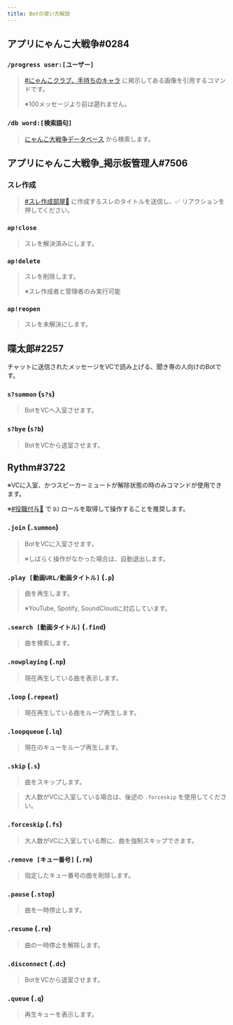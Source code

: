 ```yaml
---
title: Botの使い方解説
---
```


## アプリにゃんこ大戦争#0284

### `/progress user:[ユーザー]`

> [#にゃんこクラブ、手持ちのキャラ](https://discord.com/channels/755774191613247568/822771682157658122) に掲示してある画像を引用するコマンドです。
>
> ※100メッセージより前は遡れません。

### `/db word:[検索語句]`

> [にゃんこ大戦争データベース](https://battlecats-db.com/) から検索します。

## アプリにゃんこ大戦争_掲示板管理人#7506

### スレ作成

> [#スレ作成部屋🌟](https://discord.com/channels/755774191613247568/757612691517997147) に作成するスレのタイトルを送信し、✅ リアクションを押してください。

### `ap!close`

> スレを解決済みにします。

### `ap!delete`

> スレを削除します。
> 
> ※スレ作成者と管理者のみ実行可能

### `ap!reopen`

> スレを未解決にします。

## 喋太郎#2257

チャットに送信されたメッセージをVCで読み上げる、聞き専の人向けのBotです。

### `s?summon` (`s?s`)

> BotをVCへ入室させます。

### `s?bye` (`s?b`)

> BotをVCから退室させます。

## Rythm#3722

※VCに入室、かつスピーカーミュートが解除状態の時のみコマンドが使用できます。

※[#役職付与🌺](https://discord.com/channels/755774191613247568/818065155690201088) で `DJ` ロールを取得して操作することを推奨します。

### `.join` (`.summon`)

> BotをVCに入室させます。
> 
> ※しばらく操作がなかった場合は、自動退出します。

### `.play [動画URL/動画タイトル]` (`.p`)

> 曲を再生します。
> 
> ※YouTube, Spotify, SoundCloudに対応しています。

### `.search [動画タイトル]` (`.find`)

> 曲を検索します。

### `.nowplaying` (`.np`)

> 現在再生している曲を表示します。

### `.loop` (`.repeat`)

> 現在再生している曲をループ再生します。

### `.loopqueue` (`.lq`)

> 現在のキューをループ再生します。

### `.skip` (`.s`)

> 曲をスキップします。

> 大人数がVCに入室している場合は、後述の `.forceskip` を使用してください。

### `.forceskip` (`.fs`)

> 大人数がVCに入室している際に、曲を強制スキップできます。

### `.remove [キュー番号]` (`.rm`)

> 指定したキュー番号の曲を削除します。

### `.pause` (`.stop`)

> 曲を一時停止します。

### `.resume` (`.re`)

> 曲の一時停止を解除します。

### `.disconnect` (`.dc`)

> BotをVCから退室させます。

### `.queue` (`.q`)

> 再生キューを表示します。

